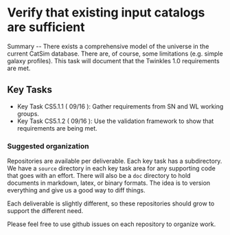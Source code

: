 #  Verify that existing input catalogs are sufficient

Summary -- There exists a comprehensive model of the universe in the current CatSim database. There are, of
course, some limitations (e.g. simple galaxy profiles). This task will document that the Twinkles 1.0
requirements are met.

## Key Tasks
* Key Task CS5.1.1 ( 09/16 ): Gather requirements from SN and WL working groups.
* Key Task CS5.1.2 ( 09/16 ): Use the validation framework to show that requirements are
being met.

### Suggested organization
Repositories are available per deliverable.  Each key task has a subdirectory.
We have a `source` directory in each key task area for any supporting
code that goes with an effort.  There will also be a `doc` directory to hold documents in markdown,
latex, or binary formats.  The idea is to version everything and give us a good way to diff things.

Each deliverable is slightly different, so these repositories should grow to support the different need.

Please feel free to use github issues on each repository to organize work.
